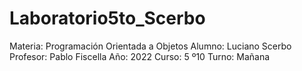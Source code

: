 # Laboratorio5to_Scerbo
Materia: Programación Orientada a Objetos
Alumno: Luciano Scerbo
Profesor: Pablo Fiscella 
Año: 2022
Curso: 5 º10
Turno: Mañana
